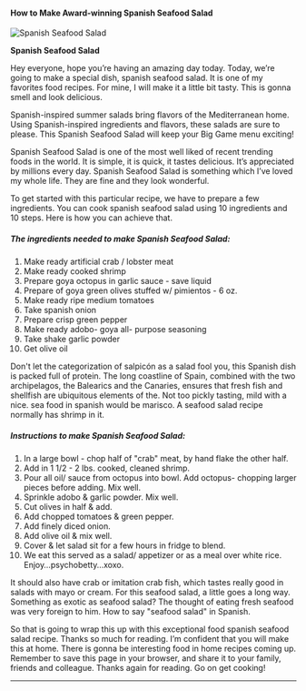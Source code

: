             

#### How to Make Award-winning Spanish Seafood Salad

![Spanish Seafood Salad](https://img-global.cpcdn.com/recipes/24309340/751x532cq70/spanish-seafood-salad-recipe-main-photo.jpg)

**Spanish Seafood Salad**

Hey everyone, hope you’re having an amazing day today. Today, we’re going to make a special dish, spanish seafood salad. It is one of my favorites food recipes. For mine, I will make it a little bit tasty. This is gonna smell and look delicious.

Spanish-inspired summer salads bring flavors of the Mediterranean home. Using Spanish-inspired ingredients and flavors, these salads are sure to please. This Spanish Seafood Salad will keep your Big Game menu exciting!

Spanish Seafood Salad is one of the most well liked of recent trending foods in the world. It is simple, it is quick, it tastes delicious. It’s appreciated by millions every day. Spanish Seafood Salad is something which I’ve loved my whole life. They are fine and they look wonderful.

To get started with this particular recipe, we have to prepare a few ingredients. You can cook spanish seafood salad using 10 ingredients and 10 steps. Here is how you can achieve that.

##### The ingredients needed to make Spanish Seafood Salad:

1.  Make ready artificial crab / lobster meat
2.  Make ready cooked shrimp
3.  Prepare goya octopus in garlic sauce - save liquid
4.  Prepare of goya green olives stuffed w/ pimientos - 6 oz.
5.  Make ready ripe medium tomatoes
6.  Take spanish onion
7.  Prepare crisp green pepper
8.  Make ready adobo- goya all- purpose seasoning
9.  Take shake garlic powder
10.  Get olive oil

Don't let the categorization of salpicón as a salad fool you, this Spanish dish is packed full of protein. The long coastline of Spain, combined with the two archipelagos, the Balearics and the Canaries, ensures that fresh fish and shellfish are ubiquitous elements of the. Not too pickly tasting, mild with a nice. sea food in spanish would be marisco. A seafood salad recipe normally has shrimp in it.

##### Instructions to make Spanish Seafood Salad:

1.  In a large bowl - chop half of "crab" meat, by hand flake the other half.
2.  Add in 1 1/2 - 2 lbs. cooked, cleaned shrimp.
3.  Pour all oil/ sauce from octopus into bowl. Add octopus- chopping larger pieces before adding. Mix well.
4.  Sprinkle adobo & garlic powder. Mix well.
5.  Cut olives in half & add.
6.  Add chopped tomatoes & green pepper.
7.  Add finely diced onion.
8.  Add olive oil & mix well.
9.  Cover & let salad sit for a few hours in fridge to blend.
10.  We eat this served as a salad/ appetizer or as a meal over white rice. Enjoy…psychobetty…xoxo.

It should also have crab or imitation crab fish, which tastes really good in salads with mayo or cream. For this seafood salad, a little goes a long way. Something as exotic as seafood salad? The thought of eating fresh seafood was very foreign to him. How to say "seafood salad" in Spanish.

So that is going to wrap this up with this exceptional food spanish seafood salad recipe. Thanks so much for reading. I’m confident that you will make this at home. There is gonna be interesting food in home recipes coming up. Remember to save this page in your browser, and share it to your family, friends and colleague. Thanks again for reading. Go on get cooking!

* * *